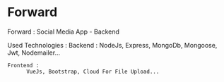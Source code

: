 # Forward
Forward : Social Media App - Backend

Used Technologies : 
   Backend : 
          NodeJs, Express, MongoDb, Mongoose, Jwt, Nodemailer...
    
    Frontend : 
          VueJs, Bootstrap, Cloud For File Upload...
